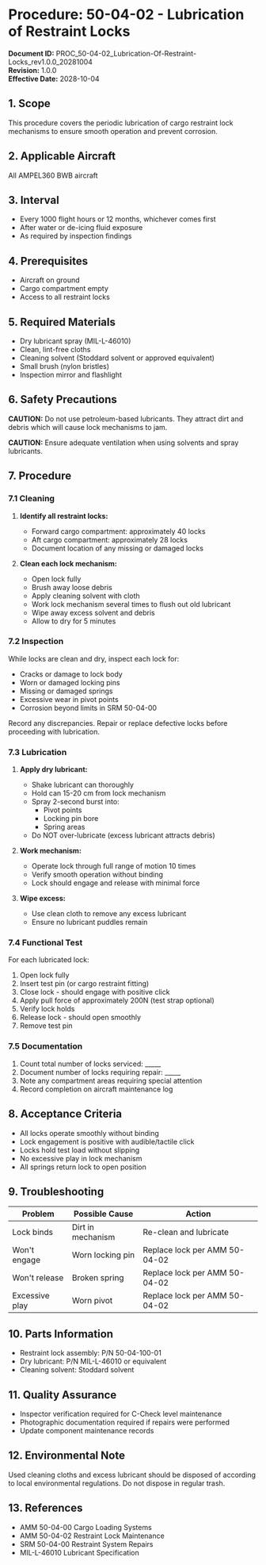 # Procedure: 50-04-02 - Lubrication of Restraint Locks

**Document ID:** PROC_50-04-02_Lubrication-Of-Restraint-Locks_rev1.0.0_20281004  
**Revision:** 1.0.0  
**Effective Date:** 2028-10-04

## 1. Scope
This procedure covers the periodic lubrication of cargo restraint lock mechanisms to ensure smooth operation and prevent corrosion.

## 2. Applicable Aircraft
All AMPEL360 BWB aircraft

## 3. Interval
- Every 1000 flight hours or 12 months, whichever comes first
- After water or de-icing fluid exposure
- As required by inspection findings

## 4. Prerequisites
- Aircraft on ground
- Cargo compartment empty
- Access to all restraint locks

## 5. Required Materials
- Dry lubricant spray (MIL-L-46010)
- Clean, lint-free cloths
- Cleaning solvent (Stoddard solvent or approved equivalent)
- Small brush (nylon bristles)
- Inspection mirror and flashlight

## 6. Safety Precautions
**CAUTION:** Do not use petroleum-based lubricants. They attract dirt and debris which will cause lock mechanisms to jam.

**CAUTION:** Ensure adequate ventilation when using solvents and spray lubricants.

## 7. Procedure

### 7.1 Cleaning
1. **Identify all restraint locks:**
   - Forward cargo compartment: approximately 40 locks
   - Aft cargo compartment: approximately 28 locks
   - Document location of any missing or damaged locks

2. **Clean each lock mechanism:**
   - Open lock fully
   - Brush away loose debris
   - Apply cleaning solvent with cloth
   - Work lock mechanism several times to flush out old lubricant
   - Wipe away excess solvent and debris
   - Allow to dry for 5 minutes

### 7.2 Inspection
While locks are clean and dry, inspect each lock for:
- Cracks or damage to lock body
- Worn or damaged locking pins
- Missing or damaged springs
- Excessive wear in pivot points
- Corrosion beyond limits in SRM 50-04-00

Record any discrepancies. Repair or replace defective locks before proceeding with lubrication.

### 7.3 Lubrication
1. **Apply dry lubricant:**
   - Shake lubricant can thoroughly
   - Hold can 15-20 cm from lock mechanism
   - Spray 2-second burst into:
     - Pivot points
     - Locking pin bore
     - Spring areas
   - Do NOT over-lubricate (excess lubricant attracts debris)

2. **Work mechanism:**
   - Operate lock through full range of motion 10 times
   - Verify smooth operation without binding
   - Lock should engage and release with minimal force

3. **Wipe excess:**
   - Use clean cloth to remove any excess lubricant
   - Ensure no lubricant puddles remain

### 7.4 Functional Test
For each lubricated lock:
1. Open lock fully
2. Insert test pin (or cargo restraint fitting)
3. Close lock - should engage with positive click
4. Apply pull force of approximately 200N (test strap optional)
5. Verify lock holds
6. Release lock - should open smoothly
7. Remove test pin

### 7.5 Documentation
1. Count total number of locks serviced: _____
2. Document number of locks requiring repair: _____
3. Note any compartment areas requiring special attention
4. Record completion on aircraft maintenance log

## 8. Acceptance Criteria
- All locks operate smoothly without binding
- Lock engagement is positive with audible/tactile click
- Locks hold test load without slipping
- No excessive play in lock mechanism
- All springs return lock to open position

## 9. Troubleshooting
| Problem | Possible Cause | Action |
|---------|---------------|--------|
| Lock binds | Dirt in mechanism | Re-clean and lubricate |
| Won't engage | Worn locking pin | Replace lock per AMM 50-04-02 |
| Won't release | Broken spring | Replace lock per AMM 50-04-02 |
| Excessive play | Worn pivot | Replace lock per AMM 50-04-02 |

## 10. Parts Information
- Restraint lock assembly: P/N 50-04-100-01
- Dry lubricant: P/N MIL-L-46010 or equivalent
- Cleaning solvent: Stoddard solvent

## 11. Quality Assurance
- Inspector verification required for C-Check level maintenance
- Photographic documentation required if repairs were performed
- Update component maintenance records

## 12. Environmental Note
Used cleaning cloths and excess lubricant should be disposed of according to local environmental regulations. Do not dispose in regular trash.

## 13. References
- AMM 50-04-00 Cargo Loading Systems
- AMM 50-04-02 Restraint Lock Maintenance
- SRM 50-04-00 Restraint System Repairs
- MIL-L-46010 Lubricant Specification
